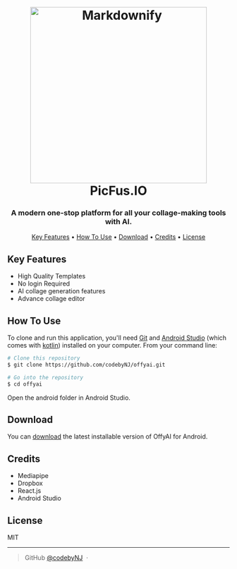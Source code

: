 
<h1 align="center">
  <br>
  <a href="http://www.amitmerchant.com/electron-markdownify"><img src="https://github.com/user-attachments/assets/dc7a3e55-8609-442e-8de1-7ac7ffb35580" alt="Markdownify" width="400"></a>
  <br>
  PicFus.IO
  <br>
</h1>

<h3 align="center">A modern one-stop platform for all your collage-making tools with AI.</h3>


<p align="center">
  <a href="#key-features">Key Features</a> •
  <a href="#how-to-use">How To Use</a> •
  <a href="#download">Download</a> •
  <a href="#credits">Credits</a> •
  <a href="#license">License</a>
</p>





## Key Features

* High Quality Templates
* No login Required
* AI collage generation features
* Advance collage editor

## How To Use

To clone and run this application, you'll need [Git](https://git-scm.com) and [Android Studio](https://developer.android.com/) (which comes with [kotlin](http://npmjs.com)) installed on your computer. From your command line:

```bash
# Clone this repository
$ git clone https://github.com/codebyNJ/offyai.git

# Go into the repository
$ cd offyai
```

Open the android folder in Android Studio.


## Download

You can [download](https://offyai.netlify.app/) the latest installable version of OffyAI for Android.


## Credits

- Mediapipe
- Dropbox
- React.js
- Android Studio


## License

MIT

---

> GitHub [@codebyNJ](https://github.com/codebyNJ) &nbsp;&middot;&nbsp;

